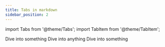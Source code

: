 ```yaml
---
title: Tabs in markdown
sidebar_position: 2
---
```


import Tabs from '@theme/Tabs';
import TabItem from '@theme/TabItem';

<Tabs>
    <TabItem value="book" label="Book" default>
        Dive into something
    </TabItem>
    <TabItem value="paniting" label="Painting" default>
        Dive into anything
    </TabItem>
    <TabItem value="music" label="Music" default>
        Dive into something
    </TabItem>
</Tabs>

